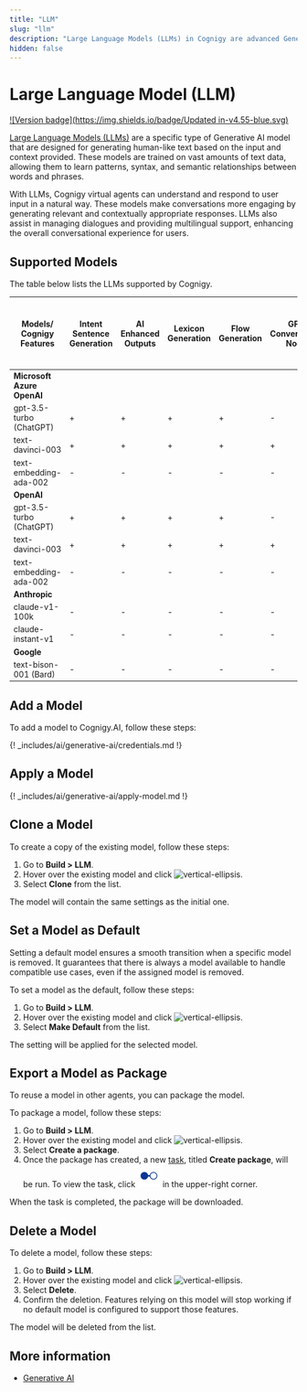 ```yaml
---
title: "LLM"
slug: "llm"
description: "Large Language Models (LLMs) in Cognigy are advanced Generative AI models that generate human-like text based on input and context. Trained on vast text data, they understand user input, provide contextually appropriate responses, manage dialogues, and offer multilingual support for an enhanced conversational experience."
hidden: false
---
```

# Large Language Model (LLM)

[![Version badge](https://img.shields.io/badge/Updated in-v4.55-blue.svg)](../../../release-notes/4.55.md)

[Large Language Models (LLMs)](https://en.wikipedia.org/wiki/Large_language_model) are a specific type of Generative AI model that are designed for generating human-like text based on the input and context provided. These models are trained on vast amounts of text data, allowing them to learn patterns, syntax, and semantic relationships between words and phrases. 

With LLMs, Cognigy virtual agents can understand and respond to user input in a natural way. These models make conversations more engaging by generating relevant and contextually appropriate responses. LLMs also assist in managing dialogues and providing multilingual support, enhancing the overall conversational experience for users.

## Supported Models

The table below lists the LLMs supported by Cognigy.

| Models/<br>Cognigy Features | Intent Sentence Generation | AI Enhanced Outputs | Lexicon Generation | Flow Generation | GPT Conversation Node | LLM Prompt Node & Search Extract Output Node | Generate Node Output | Knowledge Search |
|-----------------------------|----------------------------|---------------------|--------------------|-----------------|-----------------------|----------------------------------------------|----------------------|------------------|
| **Microsoft Azure OpenAI**  |                            |                     |                    |                 |                       |                                              |                      |                  |
| gpt-3.5-turbo (ChatGPT)     | +                          | +                   | +                  | +               | -                     | +                                            | +                    | -                |
| text-davinci-003            | +                          | +                   | +                  | +               | +                     | +                                            | +                    | -                |
| text-embedding-ada-002      | -                          | -                   | -                  | -               | -                     | -                                            | -                    | +                |
| **OpenAI**                  |                            |                     |                    |                 |                       |                                              |                      |                  |
| gpt-3.5-turbo (ChatGPT)     | +                          | +                   | +                  | +               | -                     | +                                            | +                    | -                |
| text-davinci-003            | +                          | +                   | +                  | +               | +                     | +                                            | +                    | -                |
| text-embedding-ada-002      | -                          | -                   | -                  | -               | -                     | -                                            | -                    | +                |
| **Anthropic**               |                            |                     |                    |                 |                       |                                              |                      |                  |
| claude-v1-100k              | -                          | -                   | -                  | -               | -                     | +                                            | -                    | -                |
| claude-instant-v1           | -                          | -                   | -                  | -               | -                     | +                                            | -                    | -                |
| **Google**                  |                            |                     |                    |                 |                       |                                              |                      |                  |
| text-bison-001 (Bard)       | -                          | -                   | -                  | -               | -                     | +                                            | -                    | -                |


## Add a Model

To add a model to Cognigy.AI, follow these steps:

{! _includes/ai/generative-ai/credentials.md !}

## Apply a Model

{! _includes/ai/generative-ai/apply-model.md !}

## Clone a Model

To create a copy of the existing model, follow these steps:

1. Go to **Build > LLM**.
2. Hover over the existing model and click ![vertical-ellipsis](https://docs.cognigy.com/assets/icons/vertical-ellipsis.svg).
3. Select **Clone** from the list.

The model will contain the same settings as the initial one. 

## Set a Model as Default

Setting a default model ensures a smooth transition when a specific model is removed. It guarantees that there is always a model available to handle compatible use cases, even if the assigned model is removed.

To set a model as the default, follow these steps:

1. Go to **Build > LLM**.
2. Hover over the existing model and click ![vertical-ellipsis](https://docs.cognigy.com/assets/icons/vertical-ellipsis.svg).
3. Select **Make Default** from the list.

The setting will be applied for the selected model.

## Export a Model as Package

To reuse a model in other agents, you can package the model.

To package a model, follow these steps:

1. Go to **Build > LLM**.
2. Hover over the existing model and click ![vertical-ellipsis](https://docs.cognigy.com/assets/icons/vertical-ellipsis.svg).
3. Select **Create a package**. 
4. Once the package has created, a new [task](../agents/tasks.md), titled **Create package**, will be run. To view the task, click ![task-menu](../../../assets/icons/task-menu.svg) in the upper-right corner.

When the task is completed, the package will be downloaded.

## Delete a Model

To delete a model, follow these steps:

1. Go to **Build > LLM**.
2. Hover over the existing model and click ![vertical-ellipsis](https://docs.cognigy.com/assets/icons/vertical-ellipsis.svg).
3. Select **Delete**.
4. Confirm the deletion. Features relying on this model will stop working if no default model is configured to support those features.

The model will be deleted from the list.

## More information

- [Generative AI](../../generative-ai.md)



